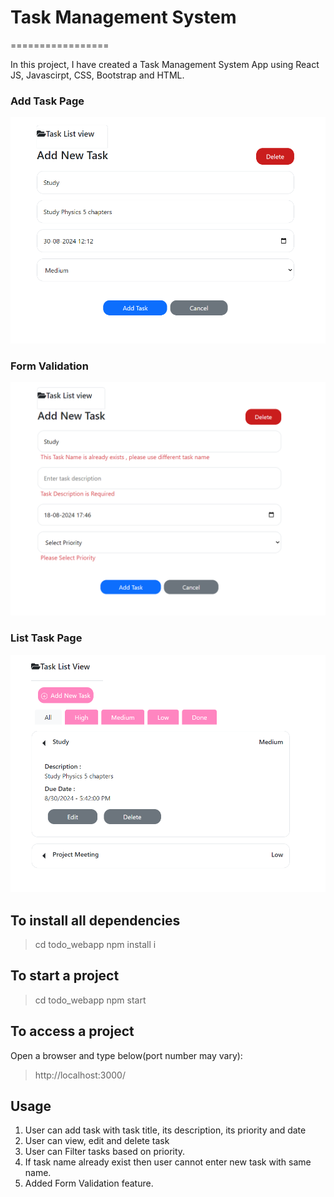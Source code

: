 # Task Management System
=================


In this project, I have created a Task Management System App using React JS, Javascirpt, CSS, Bootstrap and HTML.

### Add Task Page
![](https://github.com/Nikitadhonnar16/TodoList_React_Assignment/blob/main/todo_webapp/images/Add_Task.png) 

### Form Validation
![](https://github.com/Nikitadhonnar16/TodoList_React_Assignment/blob/main/todo_webapp/images/Form_Validation.png) 

### List Task Page
![](https://github.com/Nikitadhonnar16/TodoList_React_Assignment/blob/main/todo_webapp/images/List_View.png) 


## To install all dependencies ##
> cd todo_webapp
> npm install i

## To start a project ##
> cd todo_webapp
> npm start

## To access a project ##

Open a browser and type below(port number may vary):
> http://localhost:3000/


## Usage

1. User can add task with task title, its description, its priority and date  
2. User can view, edit and delete task
3. User can Filter tasks based on priority.
4. If task name already exist then user cannot enter new task with same name.
5. Added Form Validation feature.


